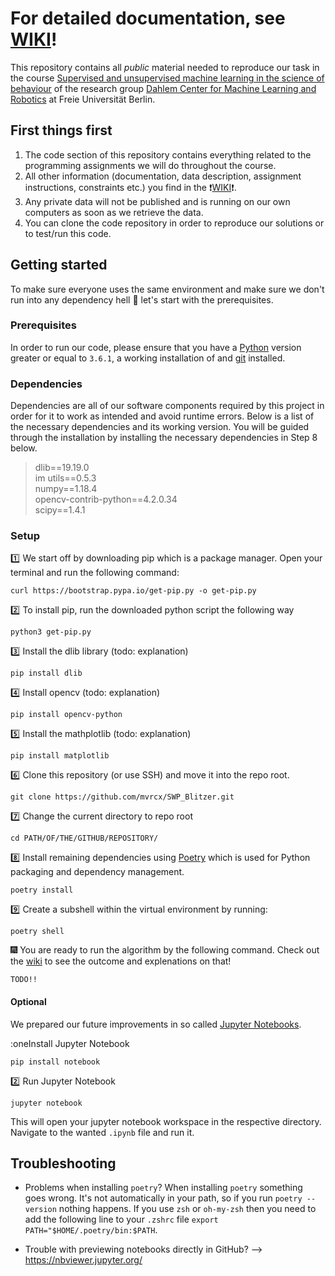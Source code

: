 # For detailed documentation, see [WIKI][3]!


This repository contains all *public* material needed to reproduce our task in the course [Supervised and unsupervised machine learning in the science of behaviour](https://www.mi.fu-berlin.de/inf/groups/ag-ki/Teaching/SS19/SWP-Ueberwachtes-Lernen/index.html) of the research group [Dahlem Center for Machine Learning and Robotics][2] at Freie Universität Berlin.


## First things first
1. The code section of this repository contains everything related to the programming assignments we will do throughout the course.
1. All other information (documentation, data description, assignment instructions, constraints etc.) you find in the ❗[WIKI][3]❗.
1. Any private data will not be published and is running on our own computers as soon as we retrieve the data. 
1. You can clone the code repository in order to reproduce our solutions or to test/run this code.

## Getting started

To make sure everyone uses the same environment and make sure we don't run into any dependency hell :volcano: let's start with the prerequisites.

### Prerequisites

In order to run our code, please ensure that you have a [Python](https://www.python.org/downloads/) version greater or equal to `3.6.1`, a working installation of and [git][5] installed.

### Dependencies

Dependencies are all of our software components required by this project in order for it to work as intended and avoid runtime errors. Below is a list of the necessary dependencies and its working version. You will be guided through the installation by installing the necessary dependencies in Step 8 below.

> dlib==19.19.0   
> im utils==0.5.3   
> numpy==1.18.4   
> opencv-contrib-python==4.2.0.34   
> scipy==1.4.1


### Setup

:one: We start off by downloading pip which is a package manager. Open your terminal and run the following command:

  	curl https://bootstrap.pypa.io/get-pip.py -o get-pip.py
	
:two: To install pip, run the downloaded python script the following way 
  
  	python3 get-pip.py
  
:three: Install the dlib library (todo: explanation)
  
 	pip install dlib
  
:four: Install opencv (todo: explanation)
  
  	pip install opencv-python
  
:five: Install the mathplotlib (todo: explanation)
  
	pip install matplotlib

:six: Clone this repository (or use SSH) and move it into the repo root.

	git clone https://github.com/mvrcx/SWP_Blitzer.git
	
:seven: Change the current directory to repo root

	cd PATH/OF/THE/GITHUB/REPOSITORY/

:eight: Install remaining dependencies using [Poetry](https://python-poetry.org) which is used for Python packaging and dependency management.

	poetry install
	
:nine: Create a subshell within the virtual environment by running:

	poetry shell

:fireworks: You are ready to run the algorithm by the following command. Check out the [wiki][3] to see the outcome and explenations on that!

	TODO!!

#### Optional

We prepared our future improvements in so called [Jupyter Notebooks](https://jupyter.org/index.html). 

:oneInstall Jupyter Notebook

	pip install notebook

:two: Run Jupyter Notebook

	jupyter notebook

This will open your jupyter notebook workspace in the respective directory. Navigate to the wanted `.ipynb` file and run it.


## Troubleshooting

* Problems when installing `poetry`? When installing `poetry` something goes wrong. It's not automatically in your path, so if you run `poetry --version` nothing happens. If you use `zsh` or `oh-my-zsh` then you need to add the following line to your `.zshrc` file `export PATH="$HOME/.poetry/bin:$PATH`.

* Trouble with previewing notebooks directly in GitHub? --\> https://nbviewer.jupyter.org/


[1]:	https://www.mi.fu-berlin.de/inf/groups/ag-ki/Teaching/SS19/SWP-Ueberwachtes-Lernen/index.html
[2]:	https://www.mi.fu-berlin.de/inf/groups/ag-ki/index.html
[3]:	https://github.com/mvrcx/SWP_Blitzer/wiki/Documentation
[4]:	https://python-poetry.org/docs/
[5]:	https://git-scm.com/book/en/v2/Getting-Started-Installing-Git
